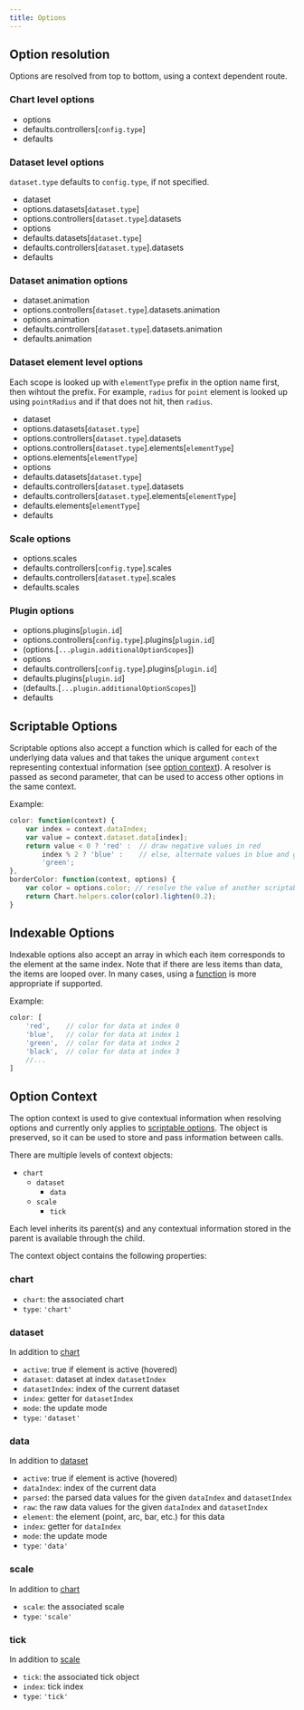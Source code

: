 ```yaml
---
title: Options
---
```


## Option resolution

Options are resolved from top to bottom, using a context dependent route.

### Chart level options

* options
* defaults.controllers[`config.type`]
* defaults

### Dataset level options

`dataset.type` defaults to `config.type`, if not specified.

* dataset
* options.datasets[`dataset.type`]
* options.controllers[`dataset.type`].datasets
* options
* defaults.datasets[`dataset.type`]
* defaults.controllers[`dataset.type`].datasets
* defaults

### Dataset animation options

* dataset.animation
* options.controllers[`dataset.type`].datasets.animation
* options.animation
* defaults.controllers[`dataset.type`].datasets.animation
* defaults.animation

### Dataset element level options

Each scope is looked up with `elementType` prefix in the option name first, then wihtout the prefix. For example, `radius` for `point` element is looked up using `pointRadius` and if that does not hit, then `radius`.

* dataset
* options.datasets[`dataset.type`]
* options.controllers[`dataset.type`].datasets
* options.controllers[`dataset.type`].elements[`elementType`]
* options.elements[`elementType`]
* options
* defaults.datasets[`dataset.type`]
* defaults.controllers[`dataset.type`].datasets
* defaults.controllers[`dataset.type`].elements[`elementType`]
* defaults.elements[`elementType`]
* defaults

### Scale options

* options.scales
* defaults.controllers[`config.type`].scales
* defaults.controllers[`dataset.type`].scales
* defaults.scales

### Plugin options

* options.plugins[`plugin.id`]
* options.controllers[`config.type`].plugins[`plugin.id`]
* (options.[`...plugin.additionalOptionScopes`])
* options
* defaults.controllers[`config.type`].plugins[`plugin.id`]
* defaults.plugins[`plugin.id`]
* (defaults.[`...plugin.additionalOptionScopes`])
* defaults

## Scriptable Options

Scriptable options also accept a function which is called for each of the underlying data values and that takes the unique argument `context` representing contextual information (see [option context](options.md#option-context)).
A resolver is passed as second parameter, that can be used to access other options in the same context.

Example:

```javascript
color: function(context) {
    var index = context.dataIndex;
    var value = context.dataset.data[index];
    return value < 0 ? 'red' :  // draw negative values in red
        index % 2 ? 'blue' :    // else, alternate values in blue and green
        'green';
},
borderColor: function(context, options) {
    var color = options.color; // resolve the value of another scriptable option: 'red', 'blue' or 'green'
    return Chart.helpers.color(color).lighten(0.2);
}
```

## Indexable Options

Indexable options also accept an array in which each item corresponds to the element at the same index. Note that if there are less items than data, the items are looped over. In many cases, using a [function](#scriptable-options) is more appropriate if supported.

Example:

```javascript
color: [
    'red',    // color for data at index 0
    'blue',   // color for data at index 1
    'green',  // color for data at index 2
    'black',  // color for data at index 3
    //...
]
```

## Option Context

The option context is used to give contextual information when resolving options and currently only applies to [scriptable options](#scriptable-options).
The object is preserved, so it can be used to store and pass information between calls.

There are multiple levels of context objects:

* `chart`
  * `dataset`
    * `data`
  * `scale`
    * `tick`

Each level inherits its parent(s) and any contextual information stored in the parent is available through the child.

The context object contains the following properties:

### chart

* `chart`: the associated chart
* `type`: `'chart'`

### dataset

In addition to [chart](#chart)

* `active`: true if element is active (hovered)
* `dataset`: dataset at index `datasetIndex`
* `datasetIndex`: index of the current dataset
* `index`: getter for `datasetIndex`
* `mode`: the update mode
* `type`: `'dataset'`

### data

In addition to [dataset](#dataset)

* `active`: true if element is active (hovered)
* `dataIndex`: index of the current data
* `parsed`: the parsed data values for the given `dataIndex` and `datasetIndex`
* `raw`: the raw data values for the given `dataIndex` and `datasetIndex`
* `element`: the element (point, arc, bar, etc.) for this data
* `index`: getter for `dataIndex`
* `mode`: the update mode
* `type`: `'data'`

### scale

In addition to [chart](#chart)

* `scale`: the associated scale
* `type`: `'scale'`

### tick

In addition to [scale](#scale)

* `tick`: the associated tick object
* `index`: tick index
* `type`: `'tick'`

